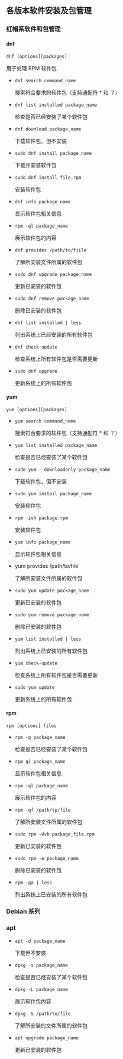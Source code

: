 ## 各版本软件安装及包管理

### 红帽系软件和包管理

#### dnf

`dnf [options][packages]`

用于处理 RPM 软件包

* `dnf search command_name`

  搜索符合要求的软件包（支持通配符 * 和 ？）

* `dnf list installed package_name`

  检查是否已经安装了某个软件包

* `dnf download package_name`

  下载软件包，但不安装

* `sudo dnf install package_name`

  下载并安装软件包

* `sudo dnf install file.rpm`

  安装软件包

* `dnf info package_name`

  显示软件包相关信息

* `rpm -ql package_name`

  展示软件包的内容

* `dnf provides /path/to/fiile`

  了解所安装文件所属的软件包

* `sudo dnf upgrade package_name`

  更新已安装的软件包

* `sudo dnf remove package_name`

  删除已安装的软件包

* `dnf list installed | less`

  列出系统上已经安装的所有软件包

* `dnf check-update`

  检查系统上所有软件包是否需要更新

* `sudo dnf upgrade`

  更新系统上的所有软件包

#### yum

`yum [options][packages]`

* `yum search command_name`

  搜索符合要求的软件包（支持通配符 * 和 ？）

* `yum list installed package_name`

  检查是否已经安装了某个软件包

* `sudo yum --downloadonly package_name`

  下载软件包，但不安装

* `sudo yum install package_name`

  安装软件包

* `rpm -ivh package.rpm`

  安装软件包

* `yum info package_name`

  显示软件包相关信息

* yum provides /path/to/file`

  了解所安装文件所属的软件包

* `sudo yum update package_name`

  更新已安装的软件包

* `sudo yum remove package_name`

  删除已安装的软件包

* `yum list installed | less`

  列出系统上已安装的所有软件包

* `yum check-update`

  检查系统上所有软件包是否需要更新

* `sudo yum update`

  更新系统上的所有软件包

#### rpm

`rpm [options] files`

* `rpm -q package_name`

  检查是否已经安装了某个软件包

* `rpm qi package_name`

  显示软件包相关信息

* `rpm -ql package_name`

  展示软件包的内容

* `rpm -qf /path/tp/file`

  了解所安装文件所属的软件包

* `sudo rpm -Uvh package_file.rpm`

  更新已安装的软件包

* `sudo rpm -e package_name`

  删除已安装的软件包

* `rpm -qa | less`

  列出系统上已安装的所有软件包

### Debian 系列

### apt

* `apt -d package_name`

  下载但不安装

* `dpkg -s package_name`

  检查是否已经安装了某个软件包

* `dpkg -L package_name`

  展示软件包内容

* `dpkg -S /path/to/file`

  了解所安装的文件所属的软件包

* `apt upgrade package_name`

  更新已安装的软件包